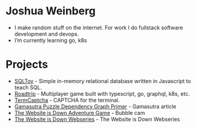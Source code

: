 # Joshua Weinberg

- I make random stuff on the internet. For work I do fullstack software development and devops.
- I’m currently learning go, k8s

# Projects

- [SQLToy](https://github.com/weinberg/SQLToy) - Simple in-memory relational database written in Javascript to teach SQL.
- [Roadtrip](https://github.com/weinberg/roadtrip-v2) - Multiplayer game built with typescript, go, graphql, k8s, etc.
- [TermCaptcha](https://github.com/weinberg/termcaptcha) - CAPTCHA for the terminal.
- [Gamasutra Puzzle Dependency Graph Primer](https://www.gamedeveloper.com/design/puzzle-dependency-graph-primer) - Gamasutra article
- [The Website is Down Adventure Game](https://forums.tigsource.com/index.php?topic=69545.0) - Bubble cam
- [The Website is Down Webseries](http://thewebsiteisdown.com) - The Website is Down Webseries


